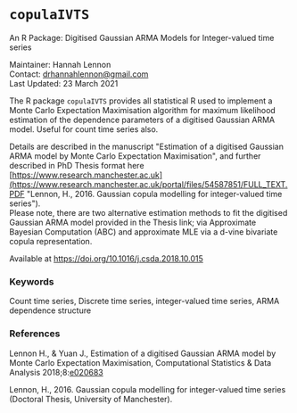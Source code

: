 # `copulaIVTS` 
An R Package: Digitised Gaussian ARMA Models for Integer-valued time series

Maintainer: Hannah Lennon  
Contact: drhannahlennon@gmail.com  
Last Updated: 23 March 2021  
       

The R package `copulaIVTS` provides all statistical R used to implement a Monte Carlo Expectation Maximisation algorithm for maximum likelihood estimation of the dependence parameters of a digitised Gaussian ARMA model. Useful for count time series also.   

Details are described in the manuscript "Estimation of a digitised Gaussian ARMA model by Monte Carlo Expectation Maximisation", and further described in PhD Thesis format here [https://www.research.manchester.ac.uk](https://www.research.manchester.ac.uk/portal/files/54587851/FULL_TEXT.PDF "Lennon, H., 2016. Gaussian copula modelling for integer-valued time series").   
Please note, there are two alternative estimation methods to fit the digitised Gaussian ARMA model provided in the Thesis link; via Approximate Bayesian Computation (ABC) and approximate MLE via a d-vine bivariate copula representation.

Available at https://doi.org/10.1016/j.csda.2018.10.015    



### Keywords   
Count time series, Discrete time series, integer-valued time series, ARMA dependence structure    





### References  
Lennon H., & Yuan J., Estimation of a digitised Gaussian ARMA model by Monte Carlo Expectation Maximisation, Computational Statistics & Data Analysis 2018;8:[e020683](https://www.sciencedirect.com/science/article/abs/pii/S0167947318302767 "Lennon H., & Yuan J." )      

Lennon, H., 2016. Gaussian copula modelling for integer-valued time series (Doctoral Thesis, University of Manchester).    

